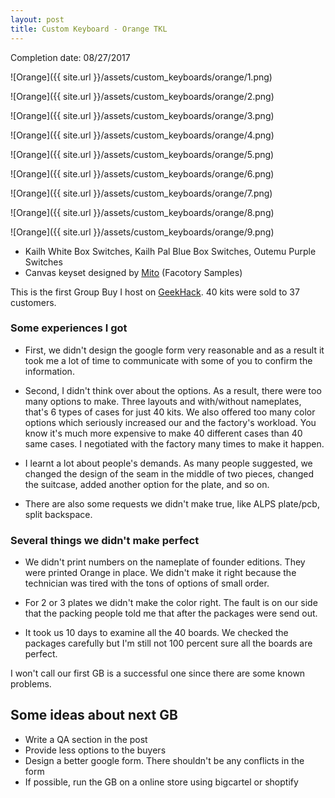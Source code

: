 ```yaml
---
layout: post
title: Custom Keyboard - Orange TKL
---
```


Completion date: 08/27/2017

![Orange]({{ site.url }}/assets/custom_keyboards/orange/1.png)

<!--more-->

![Orange]({{ site.url }}/assets/custom_keyboards/orange/2.png)

![Orange]({{ site.url }}/assets/custom_keyboards/orange/3.png)

![Orange]({{ site.url }}/assets/custom_keyboards/orange/4.png)

![Orange]({{ site.url }}/assets/custom_keyboards/orange/5.png)

![Orange]({{ site.url }}/assets/custom_keyboards/orange/6.png)

![Orange]({{ site.url }}/assets/custom_keyboards/orange/7.png)

![Orange]({{ site.url }}/assets/custom_keyboards/orange/8.png)

![Orange]({{ site.url }}/assets/custom_keyboards/orange/9.png)

* Kailh White Box Switches, Kailh Pal Blue Box Switches, Outemu Purple Switches
* Canvas keyset designed by [Mito](https://mitormk.com/canvas-xda/) (Facotory Samples)

This is the first Group Buy I host on [GeekHack](https://geekhack.org/index.php?topic=90353.0). 40 kits were sold to 37 customers. 

### Some experiences I got

* First, we didn't design the google form very reasonable and as a result it took me a lot of time to communicate with some of you to confirm the information. 

* Second, I didn't think over about the options. As a result, there were too many options to make. Three layouts and with/without nameplates, that's 6 types of cases for just 40 kits. We also offered too many color options which seriously increased our and the factory's workload. You know it's much more expensive to make 40 different cases than 40 same cases. I negotiated with the factory many times to make it happen. 

* I learnt a lot about people's demands. As many people suggested, we changed the design of the seam in the middle of two pieces, changed the suitcase, added another option for the plate, and so on. 

* There are also some requests we didn't make true, like ALPS plate/pcb, split backspace.

### Several things we didn't make perfect

* We didn't print numbers on the nameplate of founder editions. They were printed Orange in place. We didn't make it right because the technician was tired with the tons of options of small order. 

* For 2 or 3 plates we didn't make the color right. The fault is on our side that the packing people told me that after the packages were send out. 
* It took us 10 days to examine all the 40 boards. We checked the packages carefully but I'm still not 100 percent sure all the boards are perfect. 

I won't call our first GB is a successful one since there are some known problems. 

## Some ideas about next GB

* Write a QA section in the post
* Provide less options to the buyers
* Design a better google form. There shouldn't be any conflicts in the form
* If possible, run the GB on a online store using bigcartel or shoptify
